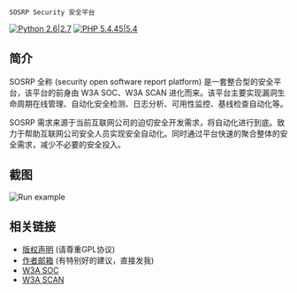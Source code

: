 ```

SOSRP Security 安全平台

```
[![Python 2.6|2.7](https://img.shields.io/badge/python-2.6|2.7-yellow.svg)](https://www.python.org/)  [![PHP 5.4.45|5.4](https://img.shields.io/badge/php-v5.4-green.svg)](http://php.net/get/php-5.4.45.tar.bz2/from/a/mirror/)

简介
---

SOSRP 全称 (security open software report platform) 是一套整合型的安全平台，该平台的前身由 W3A SOC、W3A SCAN 进化而来。该平台主要实现漏洞生命周期在线管理、自动化安全检测、日志分析、可用性监控、基线检查自动化等。

SOSRP 需求来源于当前互联网公司的迫切安全开发需求，将自动化进行到底。致力于帮助互联网公司安全人员实现安全自动化。同时通过平台快速的聚合整体的安全需求，减少不必要的安全投入。

截图
---
<img style="max-width:100%;" title="Run example" alt="Run example" src="https://raw.github.com/smarttang/sosrp/master/demo/main.png">


相关链接
---

* [版权声明](./LICENSE) (请尊重GPL协议)
* [作者邮箱](mailto@tangyucong@163.com) (有特别好的建议，直接发我)
* [W3A SOC](https://raw.github.com/smarttang/w3a_soc) 
* [W3A SCAN](https://github.com/smarttang/w3a_Scan_Console) 


